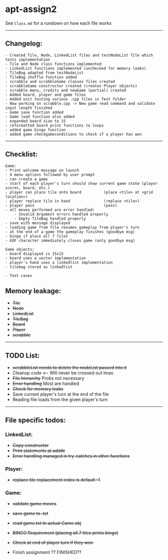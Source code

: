 # apt-assign2

See `Class.md` for a rundown on how each file works

***

## Changelog:
    - Created Tile, Node, LinkedList files and testNodeList file which tests implementation
    - Tile and Node class functions implemented
    - LinkedList functions implemented (unchecked for memory leaks)
    - TileBag adapted from testNodeList
    - TileBag shuffle function added
    - scrabble and scrabbleGame classes files created
    - scrabbleGame constructor created (creates Player objects)
    - scrabble menu, credits and newGame (partial) created
    - Added board, player and game files
    - Added unit testing various .cpp files in Test folder
    - Now working on scrabble.cpp -> New game read command and validate input length finished
    - Game save function added
    - Game load function also added
    - expanded board size to 15
    - reformatted board print functions to loops
    - added game bingo function
    - added game checkgameconditions to check if a player has won

***

## Checklist:
    Game:
    - Print welcome message on launch
    - 4 menu options followed by user prompt
    - can create a game
    - start of each player's turn should show current game state (player scores, board, etc.)
    - player can place tile onto board          (place <tile> at <grid location>)
    - player replace tile in hand               (replace <tile>)
    - player pass                               (pass) 
    - all moves performed are error handled:
        - Invalid Argument errors handled properly
        - Empty TileBag handled properly
    - save with message displayed
    - loading game from file resumes gameplay from player's turn
    - at the end of a game the gameplay finishes (goodbye msg)
    - bingo if place all 7 tiles
    - EOF character immediately closes game (only goodbye msg)

    Game objects:
    - board displayed is 15x15
    - board uses a vector implementation
    - player's hand uses a linkedlist implementation
    - tilebag stored as linkedlist

    - Test cases




## Memory leakage:
- ~~Tile~~
- ~~Node~~
- ~~LinkedList~~
- ~~TileBag~~
- ~~Board~~
- ~~Player~~
- ~~scrabble~~

***

## TODO List:
- ~~scrabbleList needs to delete the nodeList passed into it~~
- Cleanup code <-- Will never be crossed out lmao
- ~~File hierarchy~~ Probs not necessary
- ~~Error handling~~ Most are handled 
- ~~Check for memory leaks~~
- Save current player's turn at the end of the file
- Reading file loads from the given player's turn

***

## File specific todos:

### LinkedList:
- ~~Copy constructor~~
- ~~Print statements at addAt~~
- ~~Error handling managed in try-catches in other functions~~

### Player:
- ~~replace tile replacement index is default -1~~

### Game:
- ~~validate game moves~~
- ~~save game to .txt~~
- ~~read game.txt to actual Game obj~~
- ~~BINGO Requirement (placing all 7 tiles prints bingo)~~
- ~~Check at end of player turn if they won~~

- Finish assignment ?? FINISHED??